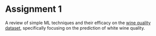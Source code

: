 # Assignment 1
 
A review of simple ML techniques and their efficacy on the [wine quality dataset](https://archive.ics.uci.edu/ml/datasets/Wine+Quality), specifically focusing on the prediction of white wine quality.